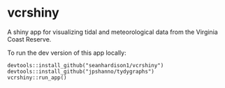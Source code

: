 # vcrshiny
A shiny app for visualizing tidal and meteorological data from the Virginia Coast Reserve.

To run the dev version of this app locally:

```
devtools::install_github("seanhardison1/vcrshiny")
devtools::install_github("jpshanno/tydygraphs")
vcrshiny::run_app()
```
